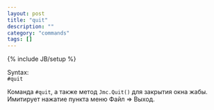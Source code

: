 ```yaml
---
layout: post
title: "quit"
description: ""
category: "commands"
tags: []
---
```

{% include JB/setup %}

Syntax:  
`#quit`

Команда `#quit`, а также метод `Jmc.Quit()` для закрытия окна жабы. Имитирует нажатие пункта меню Файл => Выход. 